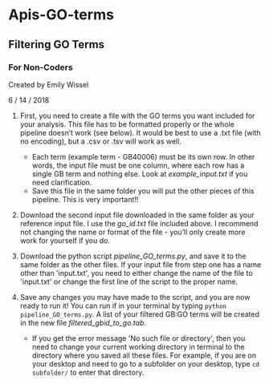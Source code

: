 # Apis-GO-terms

## Filtering GO Terms

### For Non-Coders

Created by Emily Wissel

6 / 14 / 2018

1.  First, you need to create a file with the GO terms you want included for your analysis. This file has to be formatted properly or the whole pipeline doesn’t work (see below). It would be best to use a .txt file (with no encoding), but a .csv or .tsv will work as well. 
    - Each term (example term - GB40006) must be its own row. In other words, the input file must be one column, where each row has a single GB term and nothing else. Look at *example_input.txt* if you need clarification.
    - Save this file in the same folder you will put the other pieces of this pipeline. This is very important!!

2.  Download the second input file downloaded in the same folder as your reference input file. I use the *go_id.txt* file included above. I recommend not changing the name or format of the file - you’ll only create more work for yourself if you do.

3.  Download the python script *pipeline_GO_terms.py*, and save it to the same folder as the other files. If your input file from step one has a name other than 'input.txt', you need to either change the name of the file to 'input.txt' or change the first line of the script to the proper name. 

4. Save any changes you may have made to the script, and you are now ready to run it! You can run if in your terminal by typing `python pipeline_GO_terms.py`. A list of your filtered GB:GO terms will be created in the new file *filtered_gbid_to_go.tab*. 
    - If you get the error message 'No such file or directory', then you need to change your current working directory in terminal to the directory where you saved all these files. For example, if you are on your desktop and need to go to a subfolder on your desktop, type `cd subfolder/` to enter that directory. 
